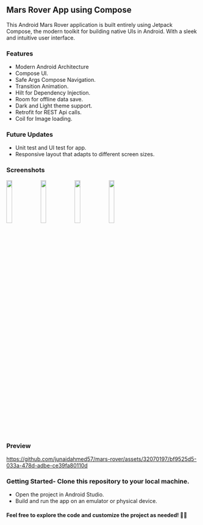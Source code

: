 ## Mars Rover App using Compose
This Android Mars Rover application is built entirely using Jetpack Compose, the modern toolkit for building native UIs in Android. With a sleek and intuitive user interface.
### Features
- Modern Android Architecture
- Compose UI.
- Safe Args Compose Navigation.
- Transition Animation.
- Hilt for Dependency Injection.
- Room for offline data save.
- Dark and Light theme support.
- Retrofit for REST Api calls.
- Coil for Image loading.
### Future Updates
- Unit test and UI test for app.
- Responsive layout that adapts to different screen sizes.
### Screenshots
<img src="https://github.com/junaidahmed57/mars-rover/assets/32070197/1f39fcad-2ff4-4a29-9033-b8ac6657b10b" width="17%">
<img src="https://github.com/junaidahmed57/mars-rover/assets/32070197/64e6cd61-b504-46fb-9d2f-99255958989d" width="17%" >
<img src="https://github.com/junaidahmed57/mars-rover/assets/32070197/6b2e8891-d065-440f-b9e3-1af9a5638026" width="17%" >
<img src="https://github.com/junaidahmed57/mars-rover/assets/32070197/a1d9a22b-0703-493c-a93e-04823aa2fc6a" width="17%" >

### Preview
https://github.com/junaidahmed57/mars-rover/assets/32070197/bf9525d5-033a-478d-adbe-ce39fa80110d

### Getting Started- Clone this repository to your local machine.
- Open the project in Android Studio.
- Build and run the app on an emulator or physical device.
#### Feel free to explore the code and customize the project as needed! 📱🧮
